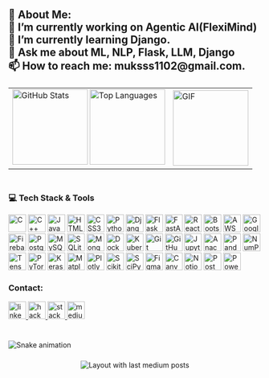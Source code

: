 <h2 align="left">💫 About Me:  <br>🔭 I’m currently working on Agentic AI(FlexiMind)    <br>🌱 I’m currently learning Django.  <br>💬 Ask me about ML, NLP, Flask, LLM, Django  <br>📫 How to reach me: muksss1102@gmail.com.</h2>

###

<table>
  <tr>
    <td>
      <img src="https://github-readme-stats.vercel.app/api?username=mukkss&show_icons=true&include_all_commits=true&count_private=true&theme=dracula&hide_border=false" height="150" alt="GitHub Stats" />
      <img src="https://github-readme-stats.vercel.app/api/top-langs?username=mukkss&layout=compact&langs_count=5&theme=dracula&hide_border=false" height="150" alt="Top Languages" />
    </td>
    <td>
      <img src="https://media.giphy.com/media/cruO3FTeoAxjiTVxPW/giphy.gif" height="150" alt="GIF" />
    </td>
  </tr>
</table>




###
<div align="center" style="display: flex; align-items: center; justify-content: space-between;">
  <div align="left">
    <h3>💻 Tech Stack & Tools </h3>
    <img src="https://img.shields.io/badge/c-%2300599C.svg?style=for-the-badge&logo=c&logoColor=white" height="35" alt="C" />
    <img src="https://img.shields.io/badge/c++-%2300599C.svg?style=for-the-badge&logo=c%2B%2B&logoColor=white" height="35" alt="C++" />
    <img src="https://img.shields.io/badge/javascript-%23323330.svg?style=for-the-badge&logo=javascript&logoColor=%23F7DF1E" height="35" alt="JavaScript" />
    <img src="https://img.shields.io/badge/html5-%23E34F26.svg?style=for-the-badge&logo=html5&logoColor=white" height="35" alt="HTML5" />
    <img src="https://img.shields.io/badge/css3-%231572B6.svg?style=for-the-badge&logo=css3&logoColor=white" height="35" alt="CSS3" />
    <img src="https://img.shields.io/badge/python-3670A0?style=for-the-badge&logo=python&logoColor=ffdd54" height="35" alt="Python" />
    <img src="https://img.shields.io/badge/django-%23092E20.svg?style=for-the-badge&logo=django&logoColor=white" height="35" alt="Django" />
    <img src="https://img.shields.io/badge/flask-%23000.svg?style=for-the-badge&logo=flask&logoColor=white" height="35" alt="Flask" />
    <img src="https://img.shields.io/badge/fastapi-%2300C7B7.svg?style=for-the-badge&logo=fastapi&logoColor=white" height="35" alt="FastAPI" />
    <img src="https://img.shields.io/badge/react-%2320232a.svg?style=for-the-badge&logo=react&logoColor=%2361DAFB" height="35" alt="React" />
    <img src="https://img.shields.io/badge/bootstrap-%23563D7C.svg?style=for-the-badge&logo=bootstrap&logoColor=white" height="35" alt="Bootstrap" />
    <img src="https://img.shields.io/badge/Amazon_AWS-%23FF9900.svg?style=for-the-badge&logo=amazonaws&logoColor=white" height="35" alt="AWS" />
    <img src="https://img.shields.io/badge/Google_Cloud-%234285F4.svg?style=for-the-badge&logo=google-cloud&logoColor=white" height="35" alt="Google Cloud" />
    <img src="https://img.shields.io/badge/firebase-%23039BE5.svg?style=for-the-badge&logo=firebase" height="35" alt="Firebase" />
    <img src="https://img.shields.io/badge/postgresql-%23316192.svg?style=for-the-badge&logo=postgresql&logoColor=white" height="35" alt="PostgreSQL" />
    <img src="https://img.shields.io/badge/mysql-%234479A1.svg?style=for-the-badge&logo=mysql&logoColor=white" height="35" alt="MySQL" />
    <img src="https://img.shields.io/badge/sqlite-%2307405e.svg?style=for-the-badge&logo=sqlite&logoColor=white" height="35" alt="SQLite" />
    <img src="https://img.shields.io/badge/mongodb-%234ea94b.svg?style=for-the-badge&logo=mongodb&logoColor=white" height="35" alt="MongoDB" />
    <img src="https://img.shields.io/badge/docker-%230db7ed.svg?style=for-the-badge&logo=docker&logoColor=white" height="35" alt="Docker" />
    <img src="https://img.shields.io/badge/kubernetes-%23326CE5.svg?style=for-the-badge&logo=kubernetes&logoColor=white" height="35" alt="Kubernetes" />
    <img src="https://img.shields.io/badge/git-%23F05033.svg?style=for-the-badge&logo=git&logoColor=white" height="35" alt="Git" />
    <img src="https://img.shields.io/badge/github-%23121011.svg?style=for-the-badge&logo=github&logoColor=white" height="35" alt="GitHub" />
    <img src="https://img.shields.io/badge/jupyter-%23F37626.svg?style=for-the-badge&logo=jupyter&logoColor=white" height="35" alt="Jupyter Notebook" />
    <img src="https://img.shields.io/badge/Anaconda-%2344A833.svg?style=for-the-badge&logo=anaconda&logoColor=white" height="35" alt="Anaconda" />
    <img src="https://img.shields.io/badge/Pandas-%23150458.svg?style=for-the-badge&logo=pandas&logoColor=white" height="35" alt="Pandas" />
    <img src="https://img.shields.io/badge/numpy-%23013243.svg?style=for-the-badge&logo=numpy&logoColor=white" height="35" alt="NumPy" />
    <img src="https://img.shields.io/badge/tensorflow-%23FF6F00.svg?style=for-the-badge&logo=tensorflow&logoColor=white" height="35" alt="TensorFlow" />
    <img src="https://img.shields.io/badge/pytorch-%23EE4C2C.svg?style=for-the-badge&logo=pytorch&logoColor=white" height="35" alt="PyTorch" />
    <img src="https://img.shields.io/badge/Keras-%23D00000.svg?style=for-the-badge&logo=Keras&logoColor=white" height="35" alt="Keras" />
    <img src="https://img.shields.io/badge/Matplotlib-%23ffffff.svg?style=for-the-badge&logo=Matplotlib&logoColor=black" height="35" alt="Matplotlib" />
    <img src="https://img.shields.io/badge/Plotly-%233F4F75.svg?style=for-the-badge&logo=plotly&logoColor=white" height="35" alt="Plotly" />
    <img src="https://img.shields.io/badge/scikit--learn-%23F7931E.svg?style=for-the-badge&logo=scikit-learn&logoColor=white" height="35" alt="Scikit-learn" />
    <img src="https://img.shields.io/badge/SciPy-%230C55A5.svg?style=for-the-badge&logo=scipy&logoColor=white" height="35" alt="SciPy" />
    <img src="https://img.shields.io/badge/Figma-%23F24E1E.svg?style=for-the-badge&logo=figma&logoColor=white" height="35" alt="Figma" />
    <img src="https://img.shields.io/badge/Canva-%2300C4CC.svg?style=for-the-badge&logo=Canva&logoColor=white" height="35" alt="Canva" />
    <img src="https://img.shields.io/badge/Notion-%23000000.svg?style=for-the-badge&logo=notion&logoColor=white" height="35" alt="Notion" />
    <img src="https://img.shields.io/badge/Postman-FF6C37?style=for-the-badge&logo=postman&logoColor=white" height="35" alt="Postman" />
    <img src="https://img.shields.io/badge/power_bi-F2C811?style=for-the-badge&logo=powerbi&logoColor=black" height="35" alt="Power BI" />
  </div>
</div>


<div align="left">
 <h3> Contact: </h3> 
  <a href="https://www.linkedin.com/in/mukkss16/" target="_blank">
    <img src="https://img.shields.io/static/v1?message=LinkedIn&logo=linkedin&label=&color=0077B5&logoColor=white&labelColor=&style=for-the-badge" height="35" alt="linkedin logo"  />
  </a>
  <a href="https://www.hackerrank.com/profile/muksss1102" target="_blank">
    <img src="https://img.shields.io/static/v1?message=HackerRank&logo=hackerrank&label=&color=2EC866&logoColor=white&labelColor=&style=for-the-badge" height="35" alt="hackerrank logo"  />
  </a>
  <a href="https://stackoverflow.com/users/25361772" target="_blank">
    <img src="https://img.shields.io/static/v1?message=Stackoverflow&logo=stackoverflow&label=&color=FE7A16&logoColor=white&labelColor=&style=for-the-badge" height="35" alt="stackoverflow logo"  />
  </a>
  <a href="https://medium.com/@muksss1102" target="_blank">
    <img src="https://img.shields.io/static/v1?message=Medium&logo=medium&label=&color=12100E&logoColor=white&labelColor=&style=for-the-badge" height="35" alt="medium logo"  />
  </a>
</div>

###

<br clear="both">

<img src="https://raw.githubusercontent.com/mukkss/mukkss/output/snake.svg" alt="Snake animation" />

###

<div align="center">
  <img src="https://github-read-medium-git-main.pahlevikun.vercel.app/latest?limit=2&theme=dark&username=muksss1102" alt="Layout with last medium posts"  />
</div>